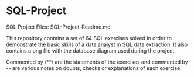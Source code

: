 # SQL-Project
SQL Project
Files:
SQL-Project-Readme.md




This repository contains a set of 64 SQL exercises solved in order to demonstrate the basic skills of a data analyst in SQL data extraction. It also contains a png file with the database diagram used during the project.

Commented by /**/ are the statements of the exercises and commented by -- are various notes on doubts, checks or explanations of each exercise.
